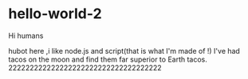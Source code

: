 # hello-world-2
Hi humans

hubot here ,i like node.js and script(that is what I'm made of !)
I've had tacos on the moon  and find them far superior to Earth tacos.
222222222222222222222222222222222222
